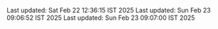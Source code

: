 Last updated: Sat Feb 22 12:36:15 IST 2025
Last updated: Sun Feb 23 09:06:52 IST 2025
Last updated: Sun Feb 23 09:07:00 IST 2025
